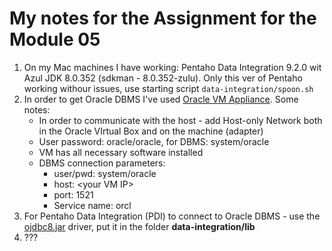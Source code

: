# My notes for the Assignment for the Module 05

1. On my Mac machines I have working: Pentaho Data Integration 9.2.0 wit Azul JDK 8.0.352
   (sdkman - 8.0.352-zulu). Only this ver of Pentaho working withour issues, use starting script
   `data-integration/spoon.sh`
2. In order to get Oracle DBMS I've used [Oracle VM Appliance](https://www.oracle.com/database/technologies/databaseappdev-vm.html). Some notes:
    - In order to communicate with the host - add Host-only Network both in the Oracle VIrtual Box and on the machine (adapter)
    - User password: oracle/oracle, for DBMS: system/oracle
    - VM has all necessary software installed
    - DBMS connection parameters:
      - user/pwd: system/oracle
      - host: &lt;your VM IP&gt;
      - port: 1521
      - Service name: orcl
3. For Pentaho Data Integration (PDI) to connect to Oracle DBMS - use the [ojdbc8.jar]() driver, put it in the folder **data-integration/lib**
4. ???

